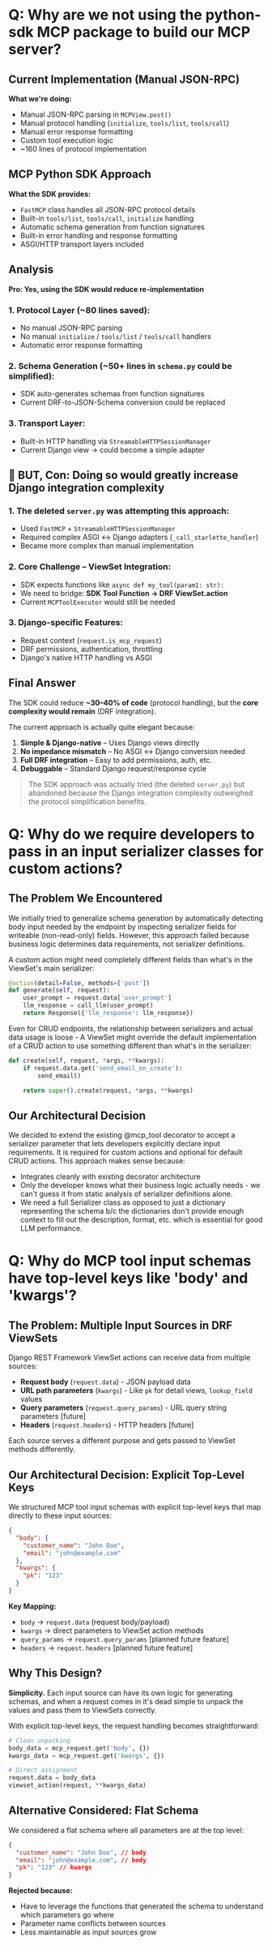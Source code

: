 # Q: Why are we not using the python-sdk MCP package to build our MCP server?

## Current Implementation (Manual JSON-RPC)

**What we're doing:**

- Manual JSON-RPC parsing in `MCPView.post()`
- Manual protocol handling (`initialize`, `tools/list`, `tools/call`)
- Manual error response formatting
- Custom tool execution logic
- \~160 lines of protocol implementation

## MCP Python SDK Approach

**What the SDK provides:**

- `FastMCP` class handles all JSON-RPC protocol details
- Built-in `tools/list`, `tools/call`, `initialize` handling
- Automatic schema generation from function signatures
- Built-in error handling and response formatting
- ASGI/HTTP transport layers included

## Analysis

**Pro: Yes, using the SDK would reduce re-implementation**

### 1. Protocol Layer (\~80 lines saved):

- No manual JSON-RPC parsing
- No manual `initialize` / `tools/list` / `tools/call` handlers
- Automatic error response formatting

### 2. Schema Generation (\~50+ lines in `schema.py` could be simplified):

- SDK auto-generates schemas from function signatures
- Current DRF-to-JSON-Schema conversion could be replaced

### 3. Transport Layer:

- Built-in HTTP handling via `StreamableHTTPSessionManager`
- Current Django view → could become a simple adapter

## 🚧 BUT, Con: Doing so would greatly increase Django integration complexity

### 1. The deleted `server.py` was attempting this approach:

- Used `FastMCP` + `StreamableHTTPSessionManager`
- Required complex ASGI ↔ Django adapters (`_call_starlette_handler`)
- Became more complex than manual implementation

### 2. Core Challenge – ViewSet Integration:

- SDK expects functions like `async def my_tool(param1: str):`
- We need to bridge: **SDK Tool Function → DRF ViewSet.action**
- Current `MCPToolExecutor` would still be needed

### 3. Django-specific Features:

- Request context (`request.is_mcp_request`)
- DRF permissions, authentication, throttling
- Django's native HTTP handling vs ASGI

## Final Answer

The SDK could reduce **\~30–40% of code** (protocol handling),
but the **core complexity would remain** (DRF integration).

The current approach is actually quite elegant because:

1. **Simple & Django-native** – Uses Django views directly
2. **No impedance mismatch** – No ASGI ↔ Django conversion needed
3. **Full DRF integration** – Easy to add permissions, auth, etc.
4. **Debuggable** – Standard Django request/response cycle

> The SDK approach was actually tried (the deleted `server.py`) but abandoned because the Django integration complexity outweighed the protocol simplification benefits.

# Q: Why do we require developers to pass in an input serializer classes for custom actions?

## The Problem We Encountered

We initially tried to generalize schema generation by automatically detecting body input needed by the endpoint by inspecting serializer fields for writeable (non-read-only) fields. However, this approach failed because business logic determines data requirements, not serializer definitions.

A custom action might need completely different fields than what's in the ViewSet's main serializer:

```python
@action(detail=False, methods=['post'])
def generate(self, request):
    user_prompt = request.data['user_prompt']
    llm_response = call_llm(user_prompt)
    return Response({'llm_response': llm_response})
```

Even for CRUD endpoints, the relationship between serializers and actual data usage is loose - A ViewSet might override the default implementation of a CRUD action to use something different than what's in the serializer:

```python
def create(self, request, *args, **kwargs):
    if request.data.get('send_email_on_create'):
        send_email()

    return super().create(request, *args, **kwargs)
```

## Our Architectural Decision

We decided to extend the existing @mcp_tool decorator to accept a serializer parameter that lets developers explicitly declare input requirements. It is required for custom actions and optional for default CRUD actions. This approach makes sense because:

- Integrates cleanly with existing decorator architecture
- Only the developer knows what their business logic actually needs - we can't guess it from static analysis of serializer definitions alone.
- We need a full Serializer class as opposed to just a dictionary representing the schema b/c the dictionaries don't provide enough context to fill out the description, format, etc. which is essential for good LLM performance.

# Q: Why do MCP tool input schemas have top-level keys like 'body' and 'kwargs'?

## The Problem: Multiple Input Sources in DRF ViewSets

Django REST Framework ViewSet actions can receive data from multiple sources:

- **Request body** (`request.data`) - JSON payload data
- **URL path parameters** (`kwargs`) - Like `pk` for detail views, `lookup_field` values
- **Query parameters** (`request.query_params`) - URL query string parameters [future]
- **Headers** (`request.headers`) - HTTP headers [future]

Each source serves a different purpose and gets passed to ViewSet methods differently.

## Our Architectural Decision: Explicit Top-Level Keys

We structured MCP tool input schemas with explicit top-level keys that map directly to these input sources:

```json
{
  "body": {
    "customer_name": "John Doe",
    "email": "john@example.com"
  },
  "kwargs": {
    "pk": "123"
  }
}
```

**Key Mapping:**

- `body` → `request.data` (request body/payload)
- `kwargs` → direct parameters to ViewSet action methods
- `query_params` → `request.query_params` [planned future feature]
- `headers` → `request.headers` [planned future feature]

## Why This Design?

**Simplicity.** Each input source can have its own logic for generating schemas, and when a request comes in it's dead simple to unpack the values and pass them to ViewSets correctly.

With explicit top-level keys, the request handling becomes straightforward:

```python
# Clean unpacking
body_data = mcp_request.get('body', {})
kwargs_data = mcp_request.get('kwargs', {})

# Direct assignment
request.data = body_data
viewset_action(request, **kwargs_data)
```

## Alternative Considered: Flat Schema

We considered a flat schema where all parameters are at the top level:

```json
{
  "customer_name": "John Doe", // body
  "email": "john@example.com", // body
  "pk": "123" // kwargs
}
```

**Rejected because:**

- Have to leverage the functions that generated the schema to understand which parameters go where
- Parameter name conflicts between sources
- Less maintainable as input sources grow
